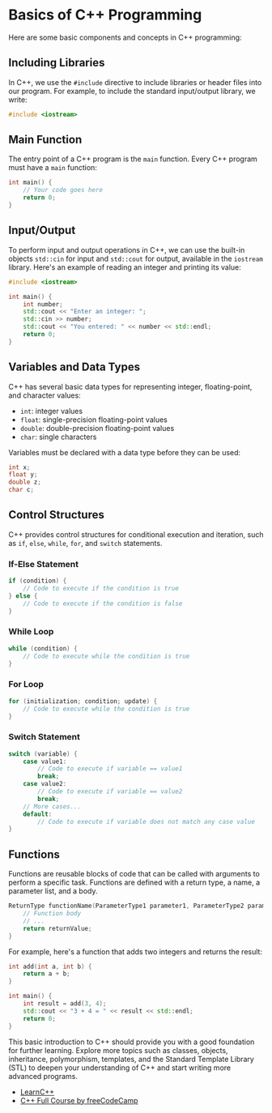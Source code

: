 # Basics of C++ Programming

Here are some basic components and concepts in C++ programming:

## Including Libraries

In C++, we use the `#include` directive to include libraries or header files into our program. For example, to include the standard input/output library, we write:

```cpp
#include <iostream>
```

## Main Function

The entry point of a C++ program is the `main` function. Every C++ program must have a `main` function:

```cpp
int main() {
    // Your code goes here
    return 0;
}
```

## Input/Output

To perform input and output operations in C++, we can use the built-in objects `std::cin` for input and `std::cout` for output, available in the `iostream` library. Here's an example of reading an integer and printing its value:

```cpp
#include <iostream>

int main() {
    int number;
    std::cout << "Enter an integer: ";
    std::cin >> number;
    std::cout << "You entered: " << number << std::endl;
    return 0;
}
```

## Variables and Data Types

C++ has several basic data types for representing integer, floating-point, and character values:

- `int`: integer values
- `float`: single-precision floating-point values
- `double`: double-precision floating-point values
- `char`: single characters

Variables must be declared with a data type before they can be used:

```cpp
int x;
float y;
double z;
char c;
```

## Control Structures

C++ provides control structures for conditional execution and iteration, such as `if`, `else`, `while`, `for`, and `switch` statements.

### If-Else Statement

```cpp
if (condition) {
    // Code to execute if the condition is true
} else {
    // Code to execute if the condition is false
}
```

### While Loop

```cpp
while (condition) {
    // Code to execute while the condition is true
}
```

### For Loop

```cpp
for (initialization; condition; update) {
    // Code to execute while the condition is true
}
```

### Switch Statement

```cpp
switch (variable) {
    case value1:
        // Code to execute if variable == value1
        break;
    case value2:
        // Code to execute if variable == value2
        break;
    // More cases...
    default:
        // Code to execute if variable does not match any case value
}
```

## Functions

Functions are reusable blocks of code that can be called with arguments to perform a specific task. Functions are defined with a return type, a name, a parameter list, and a body.

```cpp
ReturnType functionName(ParameterType1 parameter1, ParameterType2 parameter2) {
    // Function body
    // ...
    return returnValue;
}
```

For example, here's a function that adds two integers and returns the result:

```cpp
int add(int a, int b) {
    return a + b;
}

int main() {
    int result = add(3, 4);
    std::cout << "3 + 4 = " << result << std::endl;
    return 0;
}
```

This basic introduction to C++ should provide you with a good foundation for further learning. Explore more topics such as classes, objects, inheritance, polymorphism, templates, and the Standard Template Library (STL) to deepen your understanding of C++ and start writing more advanced programs.

- [LearnC++](https://www.learncpp.com/)
- [C++ Full Course by freeCodeCamp](https://youtu.be/vLnPwxZdW4Y)

